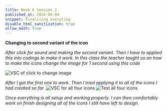 ```yaml
---
title: Week 6 Session 2
published_at: 2024-09-04
snippet: Finalising everyting
disable_html_sanitization: true
allow_math: true
---
```


**Changing to second variant of the icon**

*After click for sound and making the second variant. Then I have to applied this into codings to make it work. In this class the teacher taught us on how to make the icons change the image for 1 second using this code*

![VSC of click to change image](HTML4.png)

*After I got the first one to work. Then I tried applying it to all of the icons I had created so far.*
![VSC for all four icons](4IconsCode.png)
![Test all four icons](4Icons.png)

*Once everything is all setup and working properly. I can then comfortably work on finish designing all of the icons I still have left to design.*